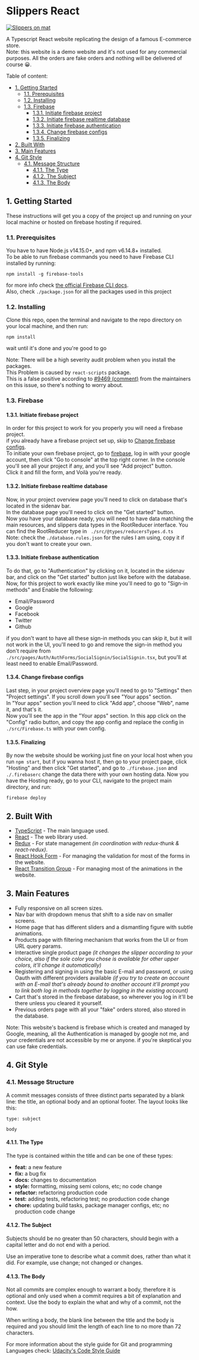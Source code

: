 
# Slippers React <!-- omit in toc -->

[![Slippers on mat](https://firebasestorage.googleapis.com/v0/b/slippers-react.appspot.com/o/slippers-meta-image.jpg?alt=media&token=d7bb8277-a0fe-4fe3-bf27-24c7b5266677  "Slippers React Website")](https://slippers-react.web.app/)

A Typescript React website replicating the design of a famous E-commerce store.  
Note: this website is a demo website and it's not used for any commercial purposes. All the orders are fake orders and nothing will be delivered of course 😀.

Table of content:  
- [1. Getting Started](#1-getting-started)
  - [1.1. Prerequisites](#11-prerequisites)
  - [1.2. Installing](#12-installing)
  - [1.3. Firebase](#13-firebase)
    - [1.3.1. Initiate firebase project](#131-initiate-firebase-project)
    - [1.3.2. Initiate firebase realtime database](#132-initiate-firebase-realtime-database)
    - [1.3.3. Initiate firebase authentication](#133-initiate-firebase-authentication)
    - [1.3.4. Change firebase configs](#134-change-firebase-configs)
    - [1.3.5. Finalizing](#135-finalizing)
- [2. Built With](#2-built-with)
- [3. Main Features](#3-main-features)
- [4. Git Style](#4-git-style)
  - [4.1. Message Structure](#41-message-structure)
    - [4.1.1. The Type](#411-the-type)
    - [4.1.2. The Subject](#412-the-subject)
    - [4.1.3. The Body](#413-the-body)

## 1. Getting Started

These instructions will get you a copy of the project up and running on your local machine or hosted on firebase hosting if required.

### 1.1. Prerequisites
You have to have Node.js v14.15.0+, and npm v6.14.8+ installed.  
To be able to run firebase commands you need to have  Firebase CLI installed by running:
```
npm install -g firebase-tools
```
for more info check [the official Firebase CLI docs](https://firebase.google.com/docs/cli).  
Also, check `./package.json` for all the packages used in this project

### 1.2. Installing

Clone this repo, open the terminal and navigate to the repo directory on your local machine, and then run:

```
npm install
```
wait until it's done and you're good to go  

Note: There will be a high severity audit problem when you install the packages.  
This Problem is caused by `react-scripts` package.  
This is a false positive according to  [#9469 (comment)](https://github.com/facebook/create-react-app/issues/9469#issuecomment-672984368) from the maintainers on this issue, so there's nothing to worry about.

### 1.3. Firebase
#### 1.3.1. Initiate firebase project

In order for this project to work for you properly you will need a firebase project.  
if you already have a firebase project set up, skip to [Change firebase configs](#134-change-firebase-configs).  
To initiate your own firebase project, go to [firebase](https://firebase.google.com/), log in with your google account, then click "Go to console" at the top right corner.
In the console you'll see all your project if any, and you'll see "Add project" button.  
Click it and fill the form, and Voilà you're ready.

#### 1.3.2. Initiate firebase realtime database 
Now, in your project overview page you'll need to click on database that's located in the sidenav bar.  
In the database page you'll need to click on the "Get started" button.  
Now you have your database ready, you will need to have data matching the main resources, and slippers data types in the RootReducer interface.
You can find the RootReducer type in ` ./src/@types/reducersTypes.d.ts`  
Note: check the `./database.rules.json` for the rules I am using, copy it if you don't want to create your own.

#### 1.3.3. Initiate firebase authentication

To do that, go to "Authentication" by clicking on it, located in the sidenav bar, and click on the "Get started" button just like before with the database.  
Now, for this project to work exactly like mine you'll need to go to "Sign-in methods" and Enable the following: 
* Email/Password
* Google
* Facebook
* Twitter
* Github  

if you don't want to have all these sign-in methods you can skip it, but it will not work in the UI, you'll need to go and remove the sign-in method you don't require from `./src/pages/Auth/AuthForms/SocialSignin/SocialSignin.tsx`, but you'll at least need to enable Email/Password.

#### 1.3.4. Change firebase configs

Last step, in your project overview page you'll need to go to "Settings" then "Project settings".  If you scroll down you'll see "Your apps" section.  
In "Your apps" section you'll need to click "Add app", choose "Web", name it, and that's it.  
Now you'll see the app in the "Your apps" section. In this app click on the "Config" radio button, and copy the app config and replace the config in `./src/Firebase.ts` with your own config.

#### 1.3.5. Finalizing

By now the website should be working just fine on your local host when you run `npm start`, but if you wanna host it, then go to your project page, click "Hosting" and then click "Get started", and go to `./firebase.json` and `./.firebaserc` change the data there with your own hosting data.
Now you have the Hosting ready, go to your CLI, navigate to the project main directory, and run: 
```
firebase deploy
```  

## 2. Built With

* [TypeScript](https://www.typescriptlang.org/) - The main language used.
* [React](https://reactjs.org/) - The web library used.
* [Redux](https://redux.js.org/) - For state management *(in coordination with redux-thunk & react-redux)*.
* [React Hook Form](https://react-hook-form.com/) - For managing the validation for most of the forms in the website.
* [React Transition Group](https://reactcommunity.org/react-transition-group/) - For managing most of the animations in the website.

## 3. Main Features
* Fully responsive on all screen sizes.
* Nav bar with dropdown menus that shift to a side nav on smaller screens.
* Home page that has different sliders and a dismantling figure with subtle animations.
* Products page with filtering mechanism that works from the UI or from URL query params.
* Interactive single product page *(it changes the slipper according to your choice, also if the sole color you chose is available for other upper colors, it'll change it automatically)*
* Registering and signing in using the basic E-mail and password, or using Oauth with different providers available *(if you try to create an account with an E-mail that's already bound to another account it'll prompt you to link both log in methods together by logging in the existing account)*
* Cart that's stored in the firebase database, so wherever you log in it'll be there unless you cleared it yourself.
* Previous orders page with all your "fake" orders stored, also stored in the database.

Note: This website's backend is firebase which is created and managed by Google, meaning, all the Authentication is managed by google not me, and your credentials are not accessible by me or anyone. if you're skeptical you can use fake credentials.

## 4. Git Style

### 4.1. Message Structure
A commit messages consists of three distinct parts separated by a blank line: the title, an optional body and an optional footer. The layout looks like this:
```
type: subject

body
```

#### 4.1.1. The Type
The type is contained within the title and can be one of these types:

* **feat:** a new feature
* **fix:** a bug fix
* **docs:** changes to documentation
* **style:** formatting, missing semi colons, etc; no code change
* **refactor:** refactoring production code
* **test:** adding tests, refactoring test; no production code change
* **chore:** updating build tasks, package manager configs, etc; no production code change

#### 4.1.2. The Subject
Subjects should be no greater than 50 characters, should begin with a capital letter and do not end with a period.

Use an imperative tone to describe what a commit does, rather than what it did. For example, use change; not changed or changes.

#### 4.1.3. The Body
Not all commits are complex enough to warrant a body, therefore it is optional and only used when a commit requires a bit of explanation and context. Use the body to explain the what and why of a commit, not the how.

When writing a body, the blank line between the title and the body is required and you should limit the length of each line to no more than 72 characters.

For more information about the style guide for Git and programming Languages check: [Udacity's Code Style Guide](https://udacity.github.io/git-styleguide/)

